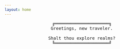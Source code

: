 ```yaml
---
layout: home
---
```


<center>
<tt>
╔═════════════════════╗ <br/>
Greetings, new traveler.<br/>
                            <br/> 
Shalt thou explore realms? <br/>
╚═════════════════════╝
</tt>
</center>
